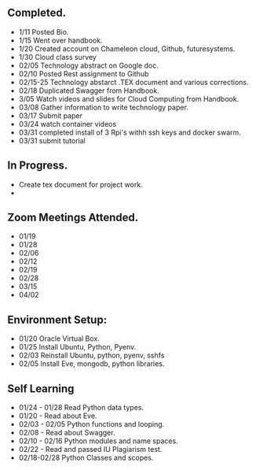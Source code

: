 
## Completed.

* 1/11 Posted Bio.
* 1/15 Went over handbook.
* 1/20 Created account on Chameleon cloud, Github, futuresystems.
* 1/30 Cloud class survey
* 02/05 Technology abstract on Google doc.
* 02/10 Posted Rest assignment to Github
* 02/15-25 Technology abstarct .TEX document and various corrections.
* 02/18 Duplicated Swagger from Handbook.
* 3/05 Watch videos and slides for Cloud Computing from Handbook.
* 03/08 Gather information to write technology paper.
* 03/17 Submit paper
* 03/24 watch container videos
* 03/31 completed install of 3 Rpi's withh ssh keys and docker swarm.
* 03/31 submit tutorial

## In Progress.
* Create tex document for project work.
* 
## Zoom Meetings Attended.

* 01/19 
* 01/28  
* 02/06  
* 02/12  
* 02/19
* 02/28
* 03/15
* 04/02

## Environment Setup:
* 01/20 Oracle Virtual Box.
* 01/25 Install Ubuntu, Python, Pyenv.
* 02/03 Reinstall Ubuntu, python, pyenv, sshfs
* 02/05 Install Eve, mongodb, python libraries.

## Self Learning
* 01/24 - 01/28 Read Python data types.
* 01/20 - Read about Eve.
* 02/03 - 02/05 Python functions and looping.
* 02/08 - Read about Swagger.
* 02/10 - 02/16 Python modules and name spaces.
* 02/22 - Read and passed IU Plagiarism test.
* 02/18-02/28 Python Classes and scopes.
